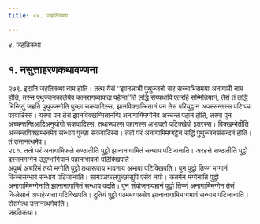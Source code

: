 ```yaml
---
title: ०४. जहतिकथा

---
```

४. जहतिकथा  


## १. नसुत्ताहरणकथावण्णना

२७९. इदानि जहतिकथा नाम होति। तत्थ येसं ‘‘झानलाभी पुथुज्जनो सह सच्चाभिसमया अनागामी नाम होति, तस्स पुथुज्जनकालेयेव कामरागब्यापादा पहीना’’ति लद्धि सेय्यथापि एतरहि सम्मितियानं, तेसं तं लद्धिं भिन्दितुं जहति पुथुज्जनोति पुच्छा सकवादिस्स, झानविक्खम्भितानं पन तेसं परियुट्ठानं अपस्सन्तस्स पटिञ्ञा परवादिस्स। यस्मा पन तेसं झानविक्खम्भितानम्पि अनागामिमग्गेनेव अच्चन्तं पहानं होति, तस्मा पुन अच्चन्तन्तिआदिअनुयोगो सकवादिस्स, तथारूपस्स पहानस्स अभावतो पटिक्खेपो इतरस्स। विक्खम्भेतीति अच्चन्तविक्खम्भनमेव सन्धाय पुच्छा सकवादिस्स। ततो परं अनागामिमग्गट्ठेन सद्धिं पुथुज्जनसंसन्दनं होति। तं उत्तानत्थमेव।  
२८०. ततो परं अनागामिफले सण्ठातीति पुट्ठो झानानागामितं सन्धाय पटिजानाति। अरहत्ते सण्ठातीति पुट्ठो दस्सनमग्गेन उद्धम्भागियानं पहानाभावतो पटिक्खिपति।  
अपुब्बं अचरिमं तयो मग्गेति पुट्ठो तथारूपाय भावनाय अभावा पटिक्खिपति। पुन पुट्ठो तिण्णं मग्गानं किच्चसब्भावं सन्धाय पटिजानाति। सामञ्ञफलपुच्छासुपि एसेव नयो। कतमेन मग्गेनाति पुट्ठो अनागामिमग्गेनाति झानानागामितं सन्धाय वदति। पुन संयोजनप्पहानं पुट्ठो तिण्णं अनागामिमग्गेन तेसं किलेसानं अप्पहेय्यत्ता पटिक्खिपति। दुतियं पुट्ठो पठममग्गस्सेव झानानागामिमग्गभावं सन्धाय पटिजानाति। सेसमेत्थ उत्तानत्थमेवाति।  
जहतिकथा।  